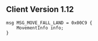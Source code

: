 ## Client Version 1.12

```rust,ignore
msg MSG_MOVE_FALL_LAND = 0x00C9 {
    MovementInfo info;    
}

```
